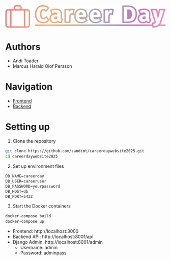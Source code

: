 ![Cover Career Day](frontend/public/logos/careerday_wide.svg)

# Authors
* Andi Toader
* Marcus Harald Olof Persson
# Navigation
* [Frontend](frontend/README.md)
* [Backend](backend/README.md)
# Setting up
1. Clone the repository
```bash
git clone https://github.com/zandimt/careerdaywebsite2025.git
cd careerdaywebsite2025
```
2. Set up environment files
```dotenv
DB_NAME=careerday
DB_USER=careeruser
DB_PASSWORD=yourpassword
DB_HOST=db
DB_PORT=5432
```
3. Start the Docker containers
```bash
docker-compose build
docker-compose up
```
* Frontend: http://localhost:3000
* Backend API: http://localhost:8001/api
* Django Admin: http://localhost:8001/admin
  * Username: admin 
  * Password: adminpass

